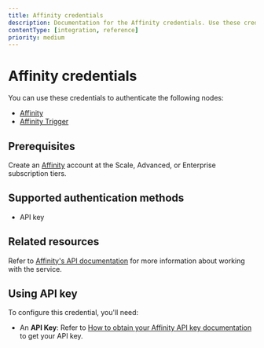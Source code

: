 ```yaml
---
title: Affinity credentials
description: Documentation for the Affinity credentials. Use these credentials to authenticate Affinity in n8n, a workflow automation platform.
contentType: [integration, reference]
priority: medium
---
```


# Affinity credentials

You can use these credentials to authenticate the following nodes:

- [Affinity](/integrations/builtin/app-nodes/n8n-nodes-base.affinity.md)
- [Affinity Trigger](/integrations/builtin/trigger-nodes/n8n-nodes-base.affinitytrigger.md)

## Prerequisites

Create an [Affinity](https://www.affinity.co/) account at the Scale, Advanced, or Enterprise subscription tiers.

## Supported authentication methods

- API key

## Related resources

Refer to [Affinity's API documentation](https://support.affinity.co/hc/en-us/sections/360010294532-External-API) for more information about working with the service.

## Using API key

To configure this credential, you'll need:

- An **API Key**: Refer to [How to obtain your Affinity API key documentation](https://support.affinity.co/hc/en-us/articles/360032633992-How-to-obtain-your-Affinity-API-key) to get your API key.
